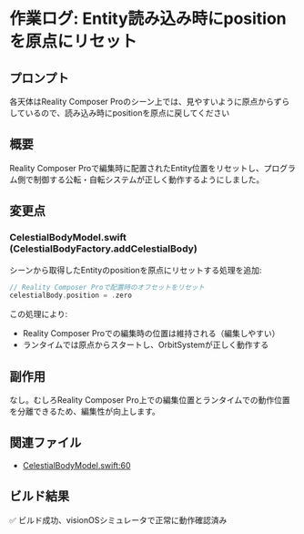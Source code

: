 # 作業ログ: Entity読み込み時にpositionを原点にリセット

## プロンプト

各天体はReality Composer Proのシーン上では、見やすいように原点からずらしているので、読み込み時にpositionを原点に戻してください

## 概要

Reality Composer Proで編集時に配置されたEntity位置をリセットし、プログラム側で制御する公転・自転システムが正しく動作するようにしました。

## 変更点

### CelestialBodyModel.swift (CelestialBodyFactory.addCelestialBody)

シーンから取得したEntityのpositionを原点にリセットする処理を追加:

```swift
// Reality Composer Proで配置時のオフセットをリセット
celestialBody.position = .zero
```

この処理により:
- Reality Composer Proでの編集時の位置は維持される（編集しやすい）
- ランタイムでは原点からスタートし、OrbitSystemが正しく動作する

## 副作用

なし。むしろReality Composer Pro上での編集位置とランタイムでの動作位置を分離できるため、編集性が向上します。

## 関連ファイル

- [CelestialBodyModel.swift:60](../SolarSystemClaudeCode/CelestialBodyModel.swift#L60)

## ビルド結果

✅ ビルド成功、visionOSシミュレータで正常に動作確認済み
